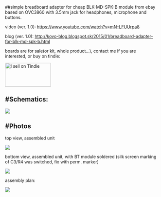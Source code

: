 ##simple breadboard adapter for cheap BLK-MD-SPK-B module from ebay based on OVC3860 with 3.5mm jack for headphones, microphone and buttons.

video (ver. 1.0): https://www.youtube.com/watch?v=mN-LFUUrpa8

blog (ver. 1.0): http://kovo-blog.blogspot.sk/2015/01/breadboard-adapter-for-blk-md-spk-b.html

boards are for sale(or kit, whole product...), contact me if you are interested, or buy on tindie:

<a href="https://www.tindie.com/products/tomaskovacik/breadboard-adapter-for-blk-md-spk-b/"><img src="https://d2ss6ovg47m0r5.cloudfront.net/badges/tindie-mediums.png" alt="I sell on Tindie" width="150" height="78"></a>

#Schematics:
--------------

<img src="https://raw.githubusercontent.com/tomaskovacik/hw/master/kicad/blk-md-spk-b_breadboard_adapter/pics/2.0/schematics_2.0.png">

#Photos
-------------

top view, assembled unit

<img src="https://raw.githubusercontent.com/tomaskovacik/hw/master/kicad/blk-md-spk-b_breadboard_adapter/pics/2.0/20181002_174411.jpg">

bottom view, assembled unit, with BT module soldered (silk screen marking of C3/R4 was switched, fix with perm. marker)

<img src="https://raw.githubusercontent.com/tomaskovacik/hw/master/kicad/blk-md-spk-b_breadboard_adapter/pics/2.0/20181002_174418.jpg">

assembly plan:

<img src="https://raw.githubusercontent.com/tomaskovacik/hw/master/kicad/blk-md-spk-b_breadboard_adapter/pics/2.0/assembly_plan_2.0.png">

